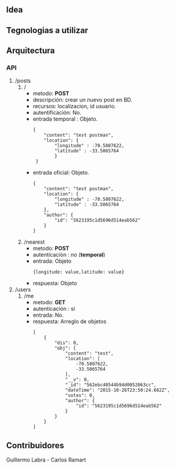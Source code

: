 ## Idea

## Tegnologias a utilizar

## Arquitectura

### API
1. /posts
    1. /
        - metodo: **POST**
        - descripción: crear un nuevo post en BD.
        - recursos: localizacion, id usuario.
        - autentificación: No.
        - entrada temporal : Objeto.
            ```
            { 
                "content": "test postman",
                "location": {
                    "longitude" : -70.5807622,
                    "latitude" : -33.5065764
                    }
             }
            ```
        - entrada oficial: Objeto.
            ```
            { 
                "content": "test postman",
                "location": {
                    "longitude" : -70.5807622,
                    "latitude" : -33.5065764
                },
                "author": {
                    "id": "5623195c1d5696d514eab562"
                }
            }
            ```
    1. /nearest
        - metodo: **POST**
        - autenticación : no (**temporal**)
        - entrada: Objeto
            ```
            {longitude: value,latitude: value}
            ```
        - respuesta: Objeto     
2. /users
    1. /me
        - metodo: **GET**
        - autenticación : si
        - entrada: No.
        - respuesta: Arreglo de objetos
            ```
            [
                {
                    "dis": 0,
                    "obj": {
                        "content": "test",
                        "location": [
                            -70.5807622,
                            -33.5065764
                        ],
                        "__v": 0,
                        "_id": "562ebc40544b94d0052063cc",
                        "dateTime": "2015-10-26T23:50:24.662Z",
                        "votes": 0,
                        "author": {
                            "id": "5623195c1d5696d514eab562"
                        }
                    }
                }
            ]
            ```
        

## Contribuidores

Guillermo Labra - Carlos Ramart